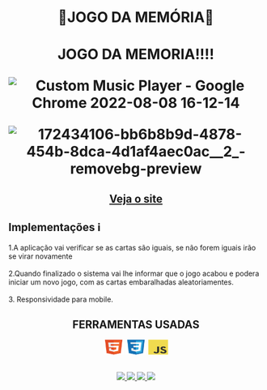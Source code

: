 # <div align="center">📌JOGO DA MEMÓRIA📌 </div>
<h1 align="center">JOGO DA MEMORIA!!!!
  
![Custom Music Player - Google Chrome 2022-08-08 16-12-14](https://user-images.githubusercontent.com/97768716/183496501-18642734-767c-496c-95c0-d15e90d1e6fd.gif)

![172434106-bb6b8b9d-4878-454b-8dca-4d1af4aec0ac__2_-removebg-preview](https://user-images.githubusercontent.com/97768716/183533724-4d125079-e522-4799-adc6-3a7bb6935deb.png)

  <h2 align="center">
  <a href="https://jogo-da-memoria-ivory.vercel.app/" target="_blank"> Veja o site </a>
</h2>

## Implementações :information_source:
1.A aplicação vai verificar se as cartas são iguais, se não forem iguais irão se virar novamente
<br>  
2.Quando finalizado o sistema vai lhe informar que o jogo acabou e podera iniciar um novo jogo, com as cartas embaralhadas aleatoriamentes.
<br>   
3. Responsividade para mobile.


<h2 align="center"> FERRAMENTAS USADAS </h2>
 

<div align="center" style="display: inline_block">
  <img align="center" alt="Rafa-HTML" height="30" width="40" src="https://raw.githubusercontent.com/devicons/devicon/master/icons/html5/html5-original.svg">
  <img align="center" alt="Rafa-CSS" height="30" width="40" src="https://raw.githubusercontent.com/devicons/devicon/master/icons/css3/css3-original.svg">
   <img align="center" alt="Rafa-JS" height="30" width="40" src="https://raw.githubusercontent.com/devicons/devicon/master/icons/javascript/javascript-original.svg">

 
</div>
<br>

<div align="center" style="display:inline_block"> <br> 
  
  <a href="https://www.instagram.com/gabriel_furtado2002/" target="_blank">
    <img src="https://img.shields.io/badge/-Instagram-%23E4405F?style=for-the-badge&logo=instagram&logoColor=white" 
  </a>
 	
 <a href="https://discord.gg/wagxzStdcR" target="_blank">
   <img src="https://img.shields.io/badge/Discord-7289DA?style=for-the-badge&logo=discord&logoColor=white" 
  </a>
  
  <a href = "mailto:gs294860@gmail.com" target="_blank">
    <img src="https://img.shields.io/badge/-Gmail-%23333?style=for-the-badge&logo=gmail&logoColor=white" 
  </a>
  
  <a href="https://www.linkedin.com/in/gabriel-furtado-847aa7225/" target="_blank">
    <img src="https://img.shields.io/badge/-LinkedIn-%230077B5?style=for-the-badge&logo=linkedin&logoColor=white">
  </a> 
  
  </div>



